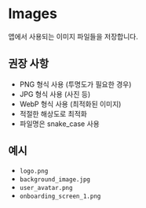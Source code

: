 # Images

앱에서 사용되는 이미지 파일들을 저장합니다.

## 권장 사항

- PNG 형식 사용 (투명도가 필요한 경우)
- JPG 형식 사용 (사진 등)
- WebP 형식 사용 (최적화된 이미지)
- 적절한 해상도로 최적화
- 파일명은 snake_case 사용

## 예시

- `logo.png`
- `background_image.jpg`
- `user_avatar.png`
- `onboarding_screen_1.png`
